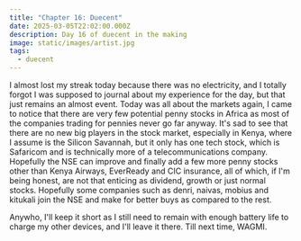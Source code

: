 ```yaml
---
title: "Chapter 16: Duecent"
date: 2025-03-05T22:02:00.000Z
description: Day 16 of duecent in the making
image: static/images/artist.jpg
tags:
  - duecent
---
```

I almost lost my streak today because there was no electricity, and I totally forgot I was supposed to journal about my experience for the day, but that just remains an almost event. Today was all about the markets again, I came to notice that there are very few potential penny stocks in Africa as most of the companies trading for pennies never go far anyway. It's sad to see that there are no new big players in the stock market, especially in Kenya, where I assume is the Silicon Savannah, but it only has one tech stock, which is Safaricom and is technically more of a telecommunications company. Hopefully the NSE can improve and finally add a few more penny stocks other than Kenya Airways, EverReady and CIC insurance, all of which, if I'm being honest, are not that enticing as dividend, growth or just normal stocks. Hopefully some companies such as denri, naivas, mobius and kitukali join the NSE and make for better buys as compared to the rest.

Anywho, I'll keep it short as I still need to remain with enough battery life to charge my other devices, and I'll leave it there. Till next time, WAGMI.
